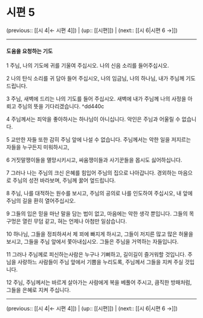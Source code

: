 # 시편 5

(previous:: [[시 4|← 시편 4]]) | (up:: [[시편]]) | (next:: [[시 6|시편 6 →]])

***


#### 도움을 요청하는 기도
1 
주님, 나의 기도에 귀를 기울여 주십시오. 나의 신음 소리를 들어주십시오. 


2 
나의 탄식 소리를 귀 담아 들어 주십시오, 나의 임금님, 나의 하나님, 
내가 주님께 기도드립니다.


3 
주님, 새벽에 드리는 나의 기도를 들어 주십시오. 새벽에 내가 주님께 나의 사정을 아뢰고 주님의 뜻을 기다리겠습니다. ^dd440c


4 
주님께서는 죄악을 좋아하시는 하나님이 아니십니다. 악인은 주님과 어울릴 수 없습니다.


5 
교만한 자들 또한 감히 주님 앞에 나설 수 없습니다. 주님께서는 악한 일을 저지르는 자들을 누구든지 미워하시고,


6 
거짓말쟁이들을 멸망시키시고, 싸움쟁이들과 사기꾼들을 몹시도 싫어하십니다.


7 
그러나 나는 주님의 크신 은혜를 힘입어 주님의 집으로 나아갑니다. 경외하는 마음으로 주님의 성전 바라보며, 주님께 꿇어 엎드립니다.


8 
주님, 나를 대적하는 원수를 보시고, 주님의 공의로 나를 인도하여 주십시오, 내 앞에 주님의 길을 환히 열어주십시오.


9 
그들의 입은 믿을 마난 말을 담는 법이 없고, 마음에는 악한 생각 뿐입니다. 그들의 목구멍은 열린 무덤 같고, 혀는 언제나 아첨만 일삼습니다.


10 
하나님, 그들을 정죄하셔서 제 꾀에 빠지게 하시고, 그들이 저지른 많고 많은 허물을 보시고, 그들을 주님 앞에서 쫓아내십시오. 그들은 주님을 거역하는 자들입니다.


11 
그러나 주님께로 피신하는사람은 누구나 기뻐하고, 길이길이 즐거워할 것입니다. 주님을 사랑하느 사람들이 주님 앞에서 기쁨을 누리도록, 주님께서 그들을 지켜 주실 것입니다.


12 
주님, 주님께서는 바르게 살아가는 사람에게 복을 베풀어 주시고, 큼직한 방패처럼, 그들을 은혜로 지켜 주십니다.


***

(previous:: [[시 4|← 시편 4]]) | (up:: [[시편]]) | (next:: [[시 6|시편 6 →]])
